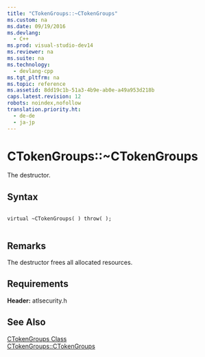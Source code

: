 ```yaml
---
title: "CTokenGroups::~CTokenGroups"
ms.custom: na
ms.date: 09/19/2016
ms.devlang: 
  - C++
ms.prod: visual-studio-dev14
ms.reviewer: na
ms.suite: na
ms.technology: 
  - devlang-cpp
ms.tgt_pltfrm: na
ms.topic: reference
ms.assetid: 8dd19c1b-51a3-4b9e-ab0e-a49a953d218b
caps.latest.revision: 12
robots: noindex,nofollow
translation.priority.ht: 
  - de-de
  - ja-jp
---
```

# CTokenGroups::~CTokenGroups
The destructor.  
  
## Syntax  
  
```  
  
virtual ~CTokenGroups( ) throw( );  
  
```  
  
## Remarks  
 The destructor frees all allocated resources.  
  
## Requirements  
 **Header:** atlsecurity.h  
  
## See Also  
 [CTokenGroups Class](../vs140/CTokenGroups-Class.md)   
 [CTokenGroups::CTokenGroups](../vs140/CTokenGroups--CTokenGroups.md)